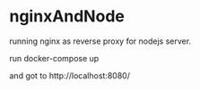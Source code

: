 # nginxAndNode
running nginx as reverse proxy for nodejs server.

run docker-compose up 

and got to http://localhost:8080/
